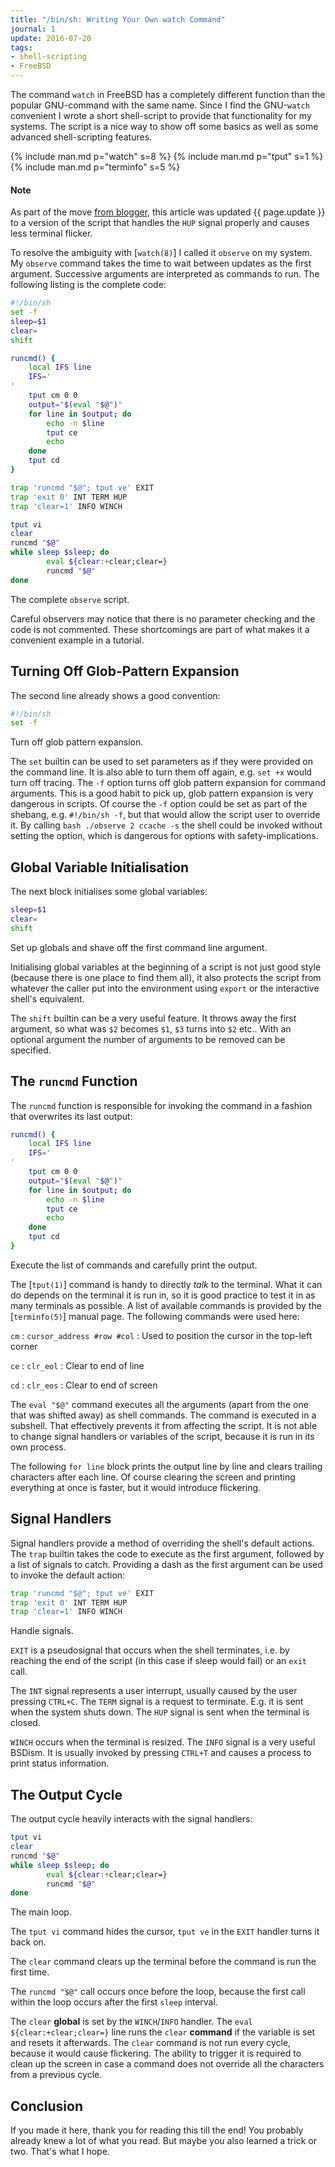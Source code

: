 ```yaml
---
title: "/bin/sh: Writing Your Own watch Command"
journal: 1
update: 2016-07-20
tags:
- shell-scripting
- FreeBSD
---
```


The command `watch` in FreeBSD has a completely different function
than the popular GNU-command with the same name. Since I find the
GNU-`watch` convenient I wrote a short shell-script to provide that
functionality for my systems. The script is a nice way to show off
some basics as well as some advanced shell-scripting features.

{% include man.md p="watch" s=8 %}
{% include man.md p="tput" s=1 %}
{% include man.md p="terminfo" s=5 %}

<div class="note">
	<h4>Note</h4>
	<p>
		As part of the move
		<a href="https://angryswarm.blogspot.com/2015/02/binsh-writing-your-own-watch-command.html">from blogger</a>,
		this article was updated {{ page.update }} to a version
		of the script that handles the <code>HUP</code> signal
		properly and causes less terminal flicker.
	</p>
</div>

To resolve the ambiguity with [`watch(8)`] I called it `observe` on
my system. My `observe` command takes the time to wait between updates
as the first argument. Successive arguments are interpreted as commands
to run. The following listing is the complete code:

~~~ sh
#!/bin/sh
set -f
sleep=$1
clear=
shift

runcmd() {
	local IFS line
	IFS='
'
	tput cm 0 0
	output="$(eval "$@")"
	for line in $output; do
		echo -n $line
		tput ce
		echo
	done
	tput cd
}

trap 'runcmd "$@"; tput ve' EXIT
trap 'exit 0' INT TERM HUP
trap 'clear=1' INFO WINCH

tput vi
clear
runcmd "$@"
while sleep $sleep; do
        eval ${clear:+clear;clear=}
        runcmd "$@"
done
~~~
The complete `observe` script.

Careful observers may notice that there is no parameter checking and
the code is not commented. These shortcomings are part of what makes
it a convenient example in a tutorial.

Turning Off Glob-Pattern Expansion
----------------------------------

The second line already shows a good convention:

~~~ sh
#!/bin/sh
set -f
~~~
Turn off glob pattern expansion.

The `set` builtin can be used to set parameters as if they were provided
on the command line. It is also able to turn them off again, e.g. `set +x`
would turn off tracing. The `-f` option turns off glob pattern expansion
for command arguments. This is a good habit to pick up, glob pattern
expansion is very dangerous in scripts. Of course the `-f` option
could be set as part of the shebang, e.g. `#!/bin/sh -f`, but that
would allow the script user to override it. By calling
`bash ./observe 2 ccache -s` the shell could be invoked without setting
the option, which is dangerous for options with safety-implications.

Global Variable Initialisation
------------------------------

The next block initialises some global variables:

~~~sh
sleep=$1
clear=
shift
~~~
Set up globals and shave off the first command line argument.

Initialising global variables at the beginning of a script is not
just good style (because there is one place to find them all), it
also protects the script from whatever the caller put into the environment
using `export` or the interactive shell's equivalent.

The `shift` builtin can be a very useful feature. It throws away the
first argument, so what was `$2` becomes `$1`, `$3` turns into `$2`
etc.. With an optional argument the number of arguments to be removed
can be specified.

The `runcmd` Function
---------------------

The `runcmd` function is responsible for invoking the command in a
fashion that overwrites its last output:

~~~ sh
runcmd() {
	local IFS line
	IFS='
'
	tput cm 0 0
	output="$(eval "$@")"
	for line in $output; do
		echo -n $line
		tput ce
		echo
	done
	tput cd
}
~~~
Execute the list of commands and carefully print the output.

The [`tput(1)`] command is handy to directly *talk* to the terminal.
What it can do depends on the terminal it is run in, so it is good
practice to test it in as many terminals as possible. A list of available
commands is provided by the [`terminfo(5)`] manual page. The following
commands were used here:

`cm`
: `cursor_address #row #col`
: Used to position the cursor in the top-left corner

`ce`
: `clr_eol`
: Clear to end of line

`cd`
: `clr_eos`
: Clear to end of screen

The `eval "$@"` command executes all the arguments (apart from the
one that was shifted away) as shell commands. The command is executed
in a subshell. That effectively prevents it from affecting the script.
It is not able to change signal handlers or variables of the script,
because it is run in its own process.

The following `for line` block prints the output line by line and
clears trailing characters after each line. Of course clearing the
screen and printing everything at once is faster, but it would introduce
flickering.

Signal Handlers
---------------

Signal handlers provide a method of overriding the shell's default
actions. The `trap` builtin takes the code to execute as the first
argument, followed by a list of signals to catch. Providing a dash
as the first argument can be used to invoke the default action:

~~~ sh
trap 'runcmd "$@"; tput ve' EXIT
trap 'exit 0' INT TERM HUP
trap 'clear=1' INFO WINCH
~~~
Handle signals.

`EXIT` is a pseudosignal that occurs when the shell terminates, i.e.
by reaching the end of the script (in this case if sleep would fail)
or an `exit` call.

The `INT` signal represents a user interrupt, usually caused by the
user pressing `CTRL+C`. The `TERM` signal is a request to terminate.
E.g. it is sent when the system shuts down. The `HUP` signal is sent
when the terminal is closed.

`WINCH` occurs when the terminal is resized. The `INFO` signal is
a very useful BSDism. It is usually invoked by pressing `CTRL+T` and
causes a process to print status information.

The Output Cycle
----------------

The output cycle heavily interacts with the signal handlers:

~~~ sh
tput vi
clear
runcmd "$@"
while sleep $sleep; do
        eval ${clear:+clear;clear=}
        runcmd "$@"
done
~~~
The main loop.

The `tput vi` command hides the cursor, `tput ve` in the `EXIT` handler
turns it back on.

The `clear` command clears up the terminal before the command is run
the first time.

The `runcmd "$@"` call occurs once before the loop, because the first
call within the loop occurs after the first `sleep` interval.

The `clear` **global** is set by the `WINCH`/`INFO` handler. The
`eval ${clear:+clear;clear=}` line runs the `clear` **command** if
the variable is set and resets it afterwards. The `clear` command
is not run every cycle, because it would cause flickering. The ability
to trigger it is required to clean up the screen in case a command
does not override all the characters from a previous cycle.

Conclusion
----------

If you made it here, thank you for reading this till the end! You
probably already knew a lot of what you read. But maybe you also learned
a trick or two. That's what I hope.
